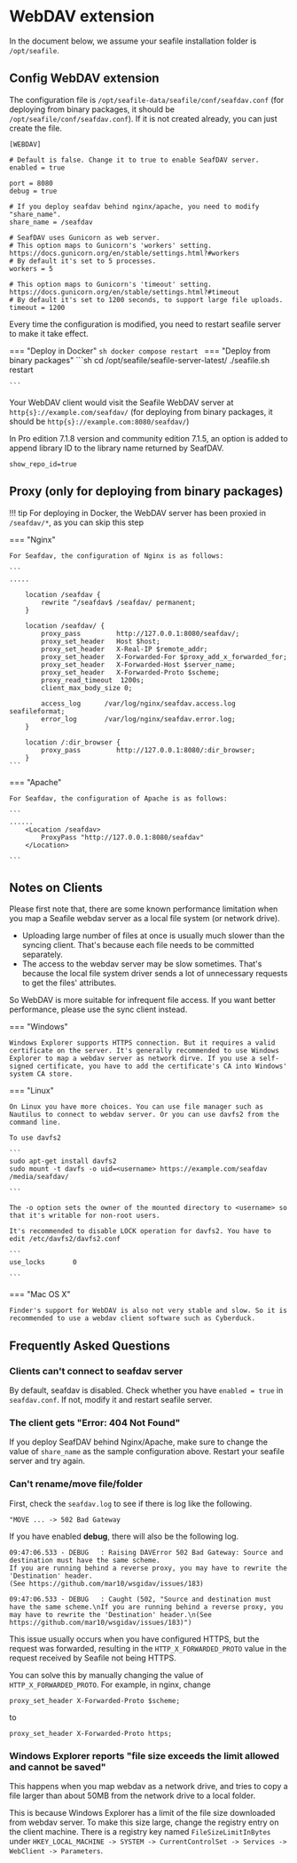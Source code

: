 # WebDAV extension

In the document below, we assume your seafile installation folder is `/opt/seafile`.

## Config WebDAV extension

The configuration file is `/opt/seafile-data/seafile/conf/seafdav.conf` (for deploying from binary packages, it should be `/opt/seafile/conf/seafdav.conf`). If it is not created already, you can just create the file.

```
[WEBDAV]

# Default is false. Change it to true to enable SeafDAV server.
enabled = true

port = 8080
debug = true

# If you deploy seafdav behind nginx/apache, you need to modify "share_name".
share_name = /seafdav

# SeafDAV uses Gunicorn as web server.
# This option maps to Gunicorn's 'workers' setting. https://docs.gunicorn.org/en/stable/settings.html?#workers
# By default it's set to 5 processes.
workers = 5

# This option maps to Gunicorn's 'timeout' setting. https://docs.gunicorn.org/en/stable/settings.html?#timeout
# By default it's set to 1200 seconds, to support large file uploads.
timeout = 1200
```

Every time the configuration is modified, you need to restart seafile server to make it take effect.

=== "Deploy in Docker"
    ```sh
    docker compose restart
    ```
=== "Deploy from binary packages"
    ```sh
    cd /opt/seafile/seafile-server-latest/
    ./seafile.sh restart

    ```

Your WebDAV client would visit the Seafile WebDAV server at `http{s}://example.com/seafdav/` (for deploying from binary packages, it should be  `http{s}://example.com:8080/seafdav/`)


In Pro edition 7.1.8 version and community edition 7.1.5, an option is added to append library ID to the library name returned by SeafDAV.

```
show_repo_id=true

```

## Proxy (only for deploying from binary packages)
!!! tip
    For deploying in Docker, the WebDAV server has been proxied in `/seafdav/*`, as you can skip this step

=== "Nginx"

    For Seafdav, the configuration of Nginx is as follows:

    ```
    .....

        location /seafdav {
            rewrite ^/seafdav$ /seafdav/ permanent;
        }

        location /seafdav/ {
            proxy_pass         http://127.0.0.1:8080/seafdav/;
            proxy_set_header   Host $host;
            proxy_set_header   X-Real-IP $remote_addr;
            proxy_set_header   X-Forwarded-For $proxy_add_x_forwarded_for;
            proxy_set_header   X-Forwarded-Host $server_name;
            proxy_set_header   X-Forwarded-Proto $scheme;
            proxy_read_timeout  1200s;
            client_max_body_size 0;
    ﻿
            access_log      /var/log/nginx/seafdav.access.log seafileformat;
            error_log       /var/log/nginx/seafdav.error.log;
        }

        location /:dir_browser {
            proxy_pass         http://127.0.0.1:8080/:dir_browser;
        }
    ```

=== "Apache"

    For Seafdav, the configuration of Apache is as follows:

    ```
    ......
        <Location /seafdav>
            ProxyPass "http://127.0.0.1:8080/seafdav"
        </Location>

    ```


## Notes on Clients

Please first note that, there are some known performance limitation when you map a Seafile webdav server as a local file system (or network drive).

* Uploading large number of files at once is usually much slower than the syncing client. That's because each file needs to be committed separately.
* The access to the webdav server may be slow sometimes. That's because the local file system driver sends a lot of unnecessary requests to get the files' attributes.

So WebDAV is more suitable for infrequent file access. If you want better performance, please use the sync client instead.

=== "Windows"

    Windows Explorer supports HTTPS connection. But it requires a valid certificate on the server. It's generally recommended to use Windows Explorer to map a webdav server as network dirve. If you use a self-signed certificate, you have to add the certificate's CA into Windows' system CA store.
=== "Linux"

    On Linux you have more choices. You can use file manager such as Nautilus to connect to webdav server. Or you can use davfs2 from the command line.

    To use davfs2

    ```
    sudo apt-get install davfs2
    sudo mount -t davfs -o uid=<username> https://example.com/seafdav /media/seafdav/

    ```

    The -o option sets the owner of the mounted directory to <username> so that it's writable for non-root users.

    It's recommended to disable LOCK operation for davfs2. You have to edit /etc/davfs2/davfs2.conf

    ```
    use_locks       0

    ```
=== "Mac OS X"

    Finder's support for WebDAV is also not very stable and slow. So it is recommended to use a webdav client software such as Cyberduck.

## Frequently Asked Questions

### Clients can't connect to seafdav server

By default, seafdav is disabled. Check whether you have `enabled = true` in `seafdav.conf`.
If not, modify it and restart seafile server.

### The client gets "Error: 404 Not Found"

If you deploy SeafDAV behind Nginx/Apache, make sure to change the value of `share_name` as the sample configuration above. Restart your seafile server and try again.

### Can't rename/move file/folder

First, check the `seafdav.log` to see if there is log like the following.
```
"MOVE ... -> 502 Bad Gateway
```

If you have enabled **debug**, there will also be the following log.
```
09:47:06.533 - DEBUG   : Raising DAVError 502 Bad Gateway: Source and destination must have the same scheme.
If you are running behind a reverse proxy, you may have to rewrite the 'Destination' header.
(See https://github.com/mar10/wsgidav/issues/183)

09:47:06.533 - DEBUG   : Caught (502, "Source and destination must have the same scheme.\nIf you are running behind a reverse proxy, you may have to rewrite the 'Destination' header.\n(See https://github.com/mar10/wsgidav/issues/183)")
```

This issue usually occurs when you have configured HTTPS, but the request was forwarded, resulting in the `HTTP_X_FORWARDED_PROTO` value in the request received by Seafile not being HTTPS.

You can solve this by manually changing the value of `HTTP_X_FORWARDED_PROTO`. For example, in nginx, change
```
proxy_set_header X-Forwarded-Proto $scheme;
```

to

```
proxy_set_header X-Forwarded-Proto https;
```

### Windows Explorer reports "file size exceeds the limit allowed and cannot be saved"

This happens when you map webdav as a network drive, and tries to copy a file larger than about 50MB from the network drive to a local folder.

This is because Windows Explorer has a limit of the file size downloaded from webdav server. To make this size large, change the registry entry on the client machine. There is a registry key named `FileSizeLimitInBytes` under `HKEY_LOCAL_MACHINE -> SYSTEM -> CurrentControlSet -> Services -> WebClient -> Parameters`.

